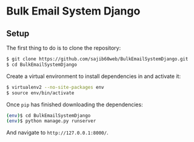 # Bulk Email System Django

## Setup

The first thing to do is to clone the repository:

```sh
$ git clone https://github.com/sajib60web/BulkEmailSystemDjango.git
$ cd BulkEmailSystemDjango
```

Create a virtual environment to install dependencies in and activate it:

```sh
$ virtualenv2 --no-site-packages env
$ source env/bin/activate
```

Once `pip` has finished downloading the dependencies:
```sh
(env)$ cd BulkEmailSystemDjango
(env)$ python manage.py runserver
```
And navigate to `http://127.0.0.1:8000/`.
